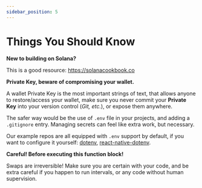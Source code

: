 ```yaml
---
sidebar_position: 5
---
```


# Things You Should Know

**New to building on Solana?**

This is a good resource: https://solanacookbook.co

**Private Key, beware of compromising your wallet.**

A wallet Private Key is the most important strings of text, that allows anyone to restore/access your wallet, make sure you never commit your **Private Key** into your version control (*Git, etc.*), or expose them anywhere.

The safer way would be the use of `.env` file in your projects, and adding a `.gitignore` entry. Managing secrets can feel like extra work, but necessary.

Our example repos are all equipped with `.env` support by default, if you want to configure it yourself: [dotenv](https://github.com/motdotla/dotenv#readme), [react-native-dotenv](https://github.com/goatandsheep/react-native-dotenv).

**Careful! Before executing this function block!**

Swaps are irreversible! Make sure you are certain with your code, and be extra careful if you happen to run intervals, or any code without human supervision.